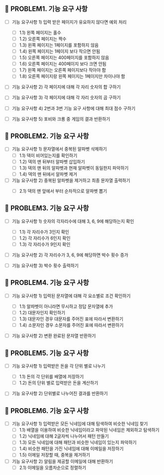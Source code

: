 ## 🚀 PROBLEM1. 기능 요구 사항
- [ ] 기능 요구사항 1) 입력 받은 페이지가 유요하지 않다면 예외 처리
  - [ ] 1.1) 왼쪽 페이지는 홀수
  - [ ] 1.2) 오른쪽 페이지는 짝수
  - [ ] 1.3) 왼쪽 페이지는 1페이지를 포함하지 않음
  - [ ] 1.4) 왼쪽 페이지는 1페이지 보다 작으면 안됨
  - [ ] 1.5) 오른쪽 페이지는 400페이지를 포함하지 않음
  - [ ] 1.6) 오른쪽 페이지는 400페이지 보다 크면 안됨
  - [ ] 1.7) 왼쪽 페이지는 오른쪽 페이지보다 작아야 함
  - [ ] 1.8) 오른쪽 페이지랑 왼쪽 페이지는 1페이지만 차이나야 함
- [ ] 기능 요구사항 2) 각 페이지에 대해 각 자리 숫자의 합 구하기
- [ ] 기능 요구사항 3) 각 페이지에 대해 각 자리 숫자의 곱 구하기
- [ ] 기능 요구사항 4) 2번과 3번 기능 요구 사항에 대해 최대 점수 구하기
- [ ] 기능 요구사항 5) 포비와 크롱 중 게임의 결과 반환하기


## 🚀 PROBLEM2. 기능 요구 사항
- [ ] 기능 요구사항 1) 문자열에서 중복된 알파벳 삭제하기
  - [ ] 1.1) 덱이 비어있는지를 확인하기
  - [ ] 1.2) 덱의 맨 뒤부터 알파벳 삽입하기
  - [ ] 1.3) 덱의 맨 뒤의 알파벳과 현재 알파벳이 동일한지 파악하기
  - [ ] 1.4) 덱의 맨 뒤에서 알파벳 제거
- [ ] 기능 요구사항 2) 중복된 알파벳을 제거하고 최종 문자열 출력하기
  - [ ] 2.1) 덱의 맨 앞에서 부터 순차적으로 알파벳 뽑기


## 🚀 PROBLEM3. 기능 요구 사항
- [ ] 기능 요구사항 1) 숫자의 각자리수에 대해 3, 6, 9에 해당하는지 확인
  - [ ] 1.1) 각 자리수가 3인지 확인
  - [ ] 1.2) 각 자리수가 6인지 확인
  - [ ] 1.3) 각 자리수가 9인지 확인
- [ ] 기능 요구사항 2) 각 자리수가 3, 6, 9에 해당하면 박수 횟수 증가
- [ ] 기능 요구사항 3) 박수 횟수 출력하기


## 🚀 PROBLEM4. 기능 요구 사항
- [ ] 기능 요구사항 1) 입력된 문자열에 대해 각 요소별로 조건 확인하기
  - [ ] 1.1) 알파벳이 아니라면 무시하고 정답 문자열에 추가
  - [ ] 1.2) 대문자인지 확인하기
  - [ ] 1.3) 대문자인 경우 대문자를 주어진 표에 따라서 변환하기
  - [ ] 1.4) 소문자인 경우 소문자를 주어진 표에 따라서 변환하기
- [ ] 기능 요구사항 2) 변환 완료된 문자열 반환하기


## 🚀 PROBLEM5. 기능 요구 사항
- [ ] 기능 요구사항 1) 입력받은 돈을 각 단위 별로 나누기
  - [ ] 1.1) 돈의 각 단위를 배열에 저장하기
  - [ ] 1.2) 돈의 단위 별로 입력받은 돈을 계산하기
- [ ] 기능 요구사항 2) 단위별로 나누어진 결과를 반환하기


## 🚀 PROBLEM6. 기능 요구 사항
- [ ] 기능 요구사항 1) 입력받은 모든 닉네임에 대해 탐색하여 비슷한 닉네임 찾기
  - [ ] 1.1) 배열을 이용하여 비슷한 닉네임이라고 파악된 닉네임은 제외하고 탐색하기
  - [ ] 1.2) 닉네임에 대해 2글자씩 나누어서 패턴 만들기
  - [ ] 1.3) 모든 닉네임에 대해 패턴과 비슷한 닉네임이 있는지 파악하기
  - [ ] 1.4) 비슷한 패턴을 가진 닉네임에 대해 이메일을 저장하기
  - [ ] 1.5) 이메일 저장할 때, 중복을 제거하기
- [ ] 기능 요구사항 2) 알림을 제공할 이메일에 대해 반환하기
  - [ ] 2.1) 이메일을 오름차순으로 정렬하기